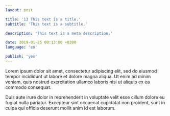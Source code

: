 ```yaml
---
layout: post

title: '13 This text is a title.'
subtitle: 'This text is a subtitle.'

description: 'This text is a meta description.'

date: 2019-01-25 00:13:00 +0300
language: 'en'

publish: 'yes'
---
```


Lorem ipsum dolor sit amet, consectetur adipiscing elit, sed do eiusmod tempor incididunt ut labore et dolore magna aliqua. Ut enim ad minim veniam, quis nostrud exercitation ullamco laboris nisi ut aliquip ex ea commodo consequat.

Duis aute irure dolor in reprehenderit in voluptate velit esse cillum dolore eu fugiat nulla pariatur. Excepteur sint occaecat cupidatat non proident, sunt in culpa qui officia deserunt mollit anim id est laborum.
